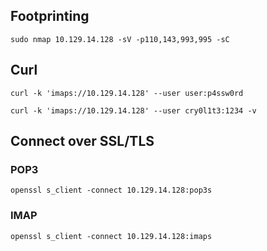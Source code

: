 
## Footprinting

```
sudo nmap 10.129.14.128 -sV -p110,143,993,995 -sC
```

## Curl

```
curl -k 'imaps://10.129.14.128' --user user:p4ssw0rd
```

```
curl -k 'imaps://10.129.14.128' --user cry0l1t3:1234 -v
```

## Connect over SSL/TLS 

### POP3

```
openssl s_client -connect 10.129.14.128:pop3s
```

### IMAP

```
openssl s_client -connect 10.129.14.128:imaps
```
